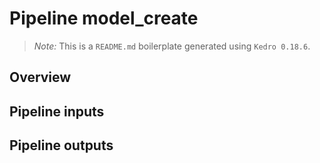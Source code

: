 # Pipeline model_create

> *Note:* This is a `README.md` boilerplate generated using `Kedro 0.18.6`.

## Overview

<!---
Please describe your modular pipeline here.
-->

## Pipeline inputs

<!---
The list of pipeline inputs.
-->

## Pipeline outputs

<!---
The list of pipeline outputs.
-->

